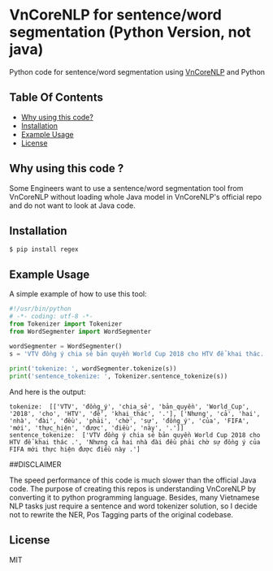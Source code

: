 # VnCoreNLP for sentence/word segmentation (Python Version, not java)


Python code for sentence/word segmentation using [VnCoreNLP](https://github.com/vncorenlp/VnCoreNLP)  and Python

## Table Of Contents
  * [Why using this code?](#why-using-this-code)
  * [Installation](#installation)
  * [Example Usage](#example-usage)
  * [License](#license)


## Why using this code ?
Some Engineers want to use a sentence/word segmentation tool from VnCoreNLP without loading whole Java model in VnCoreNLP's official repo and do not want to look at Java code.


## Installation


```
$ pip install regex
```


## Example Usage

A simple example of how to use this tool:

```python
#!/usr/bin/python
# -*- coding: utf-8 -*-
from Tokenizer import Tokenizer
from WordSegmenter import WordSegmenter

wordSegmenter = WordSegmenter()
s = 'VTV đồng ý chia sẻ bản quyền World Cup 2018 cho HTV để khai thác. Nhưng cả hai nhà đài đều phải chờ sự đồng ý của FIFA mới thực hiện được điều này.'
    
print('tokenize: ', wordSegmenter.tokenize(s))
print('sentence_tokenize: ', Tokenizer.sentence_tokenize(s))

```

And here is the output:

```
tokenize:  [['VTV', 'đồng_ý', 'chia_sẻ', 'bản_quyền', 'World_Cup', '2018', 'cho', 'HTV', 'để', 'khai_thác', '.'], ['Nhưng', 'cả', 'hai', 'nhà', 'đài', 'đều', 'phải', 'chờ', 'sự', 'đồng_ý', 'của', 'FIFA', 'mới', 'thực_hiện', 'được', 'điều', 'này', '.']]
sentence_tokenize:  ['VTV đồng ý chia sẻ bản quyền World Cup 2018 cho HTV để khai thác .', 'Nhưng cả hai nhà đài đều phải chờ sự đồng ý của FIFA mới thực hiện được điều này .']
```


##DISCLAIMER

The speed performance of this code is much slower than the official Java code. The purpose of creating this repos is understanding VnCoreNLP by converting it to python programming language. Besides, many Vietnamese NLP tasks just require a sentence and word tokenizer solution, so I decide not to rewrite the NER, Pos Tagging parts of the original codebase.

## License

MIT
